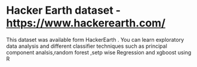 # Hacker Earth dataset  - https://www.hackerearth.com/

This dataset was available form HackerEarth . You can learn exploratory data analysis and  different classifier techniques
such as   principal component analsis,random forest ,setp wise Regression and xgboost using R